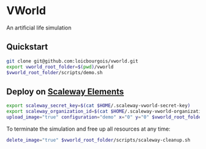 # VWorld

An artificial life simulation

## Quickstart

```bash
git clone git@github.com:loicbourgois/vworld.git
export vworld_root_folder=$(pwd)/vworld
$vworld_root_folder/scripts/demo.sh
```

## Deploy on [Scaleway Elements](https://www.scaleway.com/en/elements/)

```bash
export scaleway_secret_key=$(cat $HOME/.scaleway-vworld-secret-key)
export scaleway_organization_id=$(cat $HOME/.scaleway-vworld-organization-id)
upload_image="true" configuration="demo" x="0" y="0" $vworld_root_folder/scripts/scaleway-deploy.sh
```

To terminate the simulation and free up all resources at any time:
```bash
delete_image="true" $vworld_root_folder/scripts/scaleway-cleanup.sh
```
